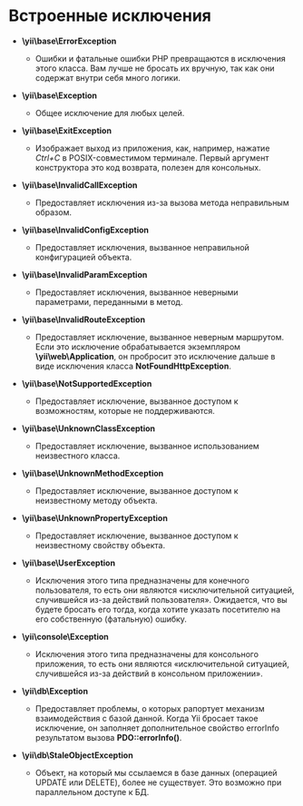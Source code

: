 Встроенные исключения
====================

* **\yii\base\ErrorException** 
  * Ошибки и фатальные ошибки PHP превращаются в исключения этого класса. Вам лучше не бросать их вручную, так как они содержат внутри себя много логики.

* **\yii\base\Exception** 
  * Общее исключение для любых целей.

* **\yii\base\ExitException** 
  * Изображает выход из приложения, как, например, нажатие *Ctrl+C* в POSIX-совместимом терминале. Первый аргумент конструктора это код возврата, полезен для консольных.

* **\yii\base\InvalidCallException** 
  * Предоставляет исключения из-за вызова метода неправильным образом.

* **\yii\base\InvalidConfigException** 
  * Предоставляет исключения, вызванное неправильной конфигурацией объекта.

* **\yii\base\InvalidParamException** 
  * Предоставляет исключения, вызванное неверными параметрами, переданными в метод.

* **\yii\base\InvalidRouteException** 
  * Предоставляет исключение, вызванное неверным маршрутом. Если это исключение обрабатывается экземпляром **\yii\web\Application**, он пробросит это исключение дальше в виде исключения класса **NotFoundHttpException**.

* **\yii\base\NotSupportedException** 
  * Предоставляет исключение, вызванное доступом к возможностям, которые не поддерживаются.

* **\yii\base\UnknownClassException** 
  * Предоставляет исключение, вызванное использованием неизвестного класса.

* **\yii\base\UnknownMethodException** 
  * Предоставляет исключение, вызванное доступом к неизвестному методу объекта.

* **\yii\base\UnknownPropertyException** 
  * Предоставляет исключение, вызванное доступом к неизвестному свойству объекта.

* **\yii\base\UserException** 
  * Исключения этого типа предназначены для конечного пользователя, то есть они являются «исключительной ситуацией, случившейся из-за действий пользователя». Ожидается, что вы будете бросать его тогда, когда хотите указать посетителю на его собственную (фатальную) ошибку.

* **\yii\console\Exception** 
  * Исключения этого типа предназначены для консольного приложения, то есть они являются «исключительной ситуацией, случившейся из-за действий в консольном приложении».

* **\yii\db\Exception** 
  * Предоставляет проблемы, о которых рапортует механизм взаимодействия с базой данной. Когда Yii бросает такое исключение, он заполняет дополнительное свойство errorInfo результатом вызова **PDO::errorInfo()**.

* **\yii\db\StaleObjectException** 
  * Объект, на который мы ссылаемся в базе данных (операцией UPDATE или DELETE), более не существует. Это возможно при параллельном доступе к БД.


